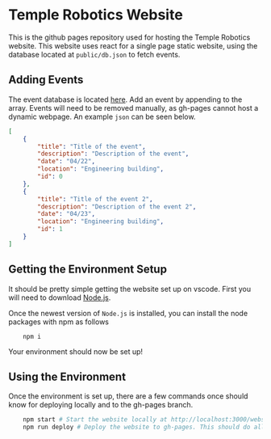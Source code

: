 # Temple Robotics Website
This is the github pages repository used for hosting the Temple Robotics website. 
This website uses react for a single page static website, using the database 
located at `public/db.json` to fetch events.

## Adding Events
The event database is located [here](public/db.json). Add an event by appending to 
the array. Events will need to be removed manually, as gh-pages cannot host a dynamic 
webpage. An example `json` can be seen below.

```json
[
	{
		"title": "Title of the event",
		"description": "Description of the event",
		"date": "04/22",
		"location": "Engineering building",
		"id": 0
	},
	{
		"title": "Title of the event 2",
		"description": "Description of the event 2",
		"date": "04/23",
		"location": "Engineering building",
		"id": 1
	}
]
```

## Getting the Environment Setup
It should be pretty simple getting the website set up on vscode. First you will need 
to download [Node.js](https://nodejs.org/en/).

Once the newest version of `Node.js` is installed, you can install the node packages 
with npm as follows

```
    npm i
```

Your environment should now be set up!

## Using the Environment
Once the environment is set up, there are a few commands once should know for deploying 
locally and to the gh-pages branch.

```sh
    npm start # Start the website locally at http://localhost:3000/website-2.0
    npm run deploy # Deploy the website to gh-pages. This should do all the work for you!
```
